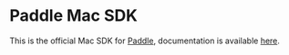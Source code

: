 # Paddle Mac SDK
This is the official Mac SDK for [Paddle](https://www.paddle.com), documentation is available [here](https://www.paddle.com/docs/sdk/mac).

